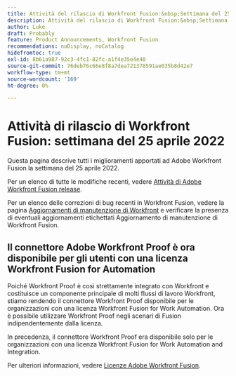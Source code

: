```yaml
---
title: Attività del rilascio di Workfront Fusion:&nbsp;Settimana del 25 aprile 2022
description: Attività del rilascio di Workfront Fusion:&nbsp;Settimana del 25 aprile 2022
author: Luke
draft: Probably
feature: Product Announcements, Workfront Fusion
recommendations: noDisplay, noCatalog
hidefromtoc: true
exl-id: 8b61a987-92c3-4fc1-82fc-a1f4e35e4e40
source-git-commit: 76deb76c66e8f8a7dea721378591ae035b8d42e7
workflow-type: tm+mt
source-wordcount: '169'
ht-degree: 0%

---
```


# Attività di rilascio di Workfront Fusion: settimana del 25 aprile 2022

Questa pagina descrive tutti i miglioramenti apportati ad Adobe Workfront Fusion la settimana del 25 aprile 2022.

Per un elenco di tutte le modifiche recenti, vedere [Attività di Adobe Workfront Fusion release](../../../product-announcements/product-releases/fusion-release-activity/fusion-release-activity.md).

Per un elenco delle correzioni di bug recenti in Workfront Fusion, vedere la pagina [Aggiornamenti di manutenzione di Workfront](https://experienceleague.adobe.com/docs/workfront-known-issues/releases/current-updates.html) e verificare la presenza di eventuali aggiornamenti etichettati Aggiornamento di manutenzione di Workfront Fusion.

## Il connettore Adobe Workfront Proof è ora disponibile per gli utenti con una licenza Workfront Fusion for Automation

Poiché Workfront Proof è così strettamente integrato con Workfront e costituisce un componente principale di molti flussi di lavoro Workfront, stiamo rendendo il connettore Workfront Proof disponibile per le organizzazioni con una licenza Workfront Fusion for Work Automation. Ora è possibile utilizzare Workfront Proof negli scenari di Fusion indipendentemente dalla licenza.

In precedenza, il connettore Workfront Proof era disponibile solo per le organizzazioni con una licenza Workfront Fusion for Work Automation and Integration.

Per ulteriori informazioni, vedere [Licenze Adobe Workfront Fusion](../../../workfront-fusion/get-started/license-automation-vs-integration.md).
